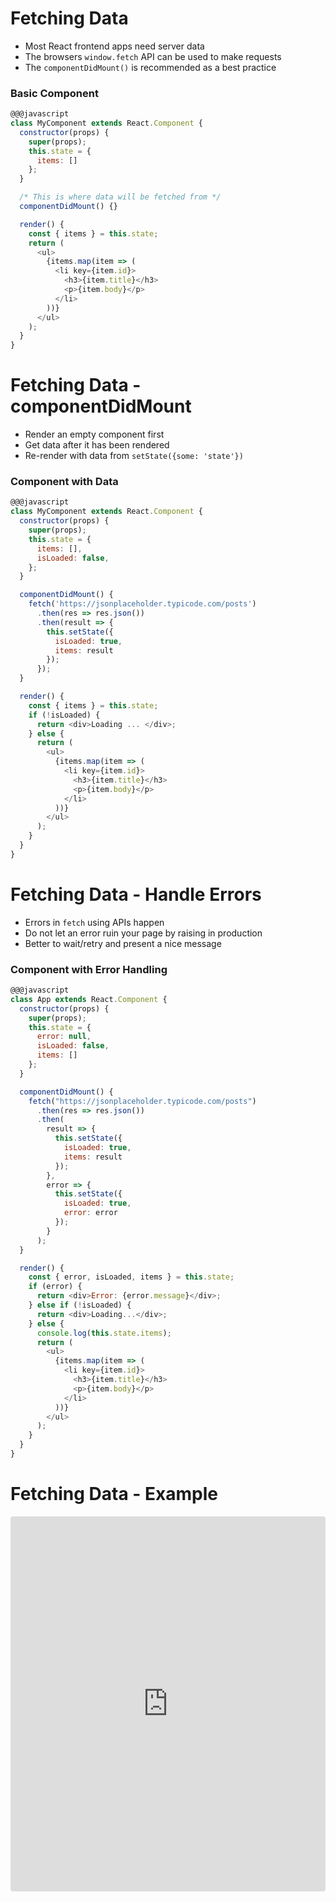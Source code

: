# Fetching Data

* Most React frontend apps need server data
* The browsers `window.fetch` API can be used to make requests
* The `componentDidMount()` is recommended as a best practice

### Basic Component

```javascript
@@@javascript
class MyComponent extends React.Component {
  constructor(props) {
    super(props);
    this.state = {
      items: []
    };
  }

  /* This is where data will be fetched from */
  componentDidMount() {}

  render() {
    const { items } = this.state;
    return (
      <ul>
        {items.map(item => (
          <li key={item.id}>
            <h3>{item.title}</h3>
            <p>{item.body}</p>
          </li>
        ))}
      </ul>
    );
  }
}
```

# Fetching Data - componentDidMount

* Render an empty component first
* Get data after it has been rendered
* Re-render with data from `setState({some: 'state'})`

### Component with Data

```javascript
@@@javascript
class MyComponent extends React.Component {
  constructor(props) {
    super(props);
    this.state = {
      items: [],
      isLoaded: false,
    };
  }

  componentDidMount() {
    fetch('https://jsonplaceholder.typicode.com/posts')
      .then(res => res.json())
      .then(result => {
        this.setState({
          isLoaded: true,
          items: result
        });
      });
  }

  render() {
    const { items } = this.state;
    if (!isLoaded) {
      return <div>Loading ... </div>;
    } else {
      return (
        <ul>
          {items.map(item => (
            <li key={item.id}>
              <h3>{item.title}</h3>
              <p>{item.body}</p>
            </li>
          ))}
        </ul>
      );
    }
  }
}
```

# Fetching Data - Handle Errors

* Errors in `fetch` using APIs happen
* Do not let an error ruin your page by raising in production
* Better to wait/retry and present a nice message

### Component with Error Handling

```javascript
@@@javascript
class App extends React.Component {
  constructor(props) {
    super(props);
    this.state = {
      error: null,
      isLoaded: false,
      items: []
    };
  }

  componentDidMount() {
    fetch("https://jsonplaceholder.typicode.com/posts")
      .then(res => res.json())
      .then(
        result => {
          this.setState({
            isLoaded: true,
            items: result
          });
        },
        error => {
          this.setState({
            isLoaded: true,
            error: error
          });
        }
      );
  }

  render() {
    const { error, isLoaded, items } = this.state;
    if (error) {
      return <div>Error: {error.message}</div>;
    } else if (!isLoaded) {
      return <div>Loading...</div>;
    } else {
      console.log(this.state.items);
      return (
        <ul>
          {items.map(item => (
            <li key={item.id}>
              <h3>{item.title}</h3>
              <p>{item.body}</p>
            </li>
          ))}
        </ul>
      );
    }
  }
}
```

# Fetching Data - Example

<iframe src="https://codesandbox.io/embed/p99mqrq9z0" style="width:100%; height:600px; border:0; border-radius: 4px; overflow:hidden;" sandbox="allow-modals allow-forms allow-popups allow-scripts allow-same-origin"></iframe>
